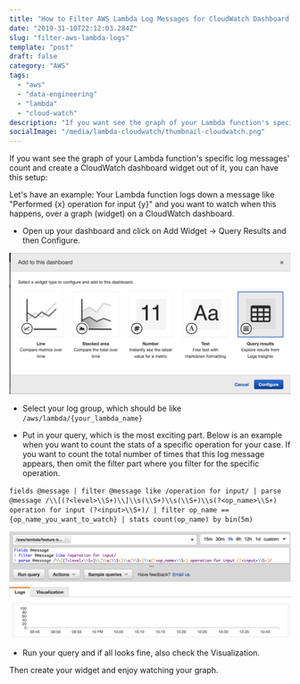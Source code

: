 ```yaml
---
title: "How to Filter AWS Lambda Log Messages for CloudWatch Dashboard Widget"
date: "2019-31-10T22:12:03.284Z"
slug: "filter-aws-lambda-logs"
template: "post"
draft: false
category: "AWS"
tags:
  - "aws"
  - "data-engineering"
  - "lambda"
  - "cloud-watch"
description: "If you want see the graph of your Lambda function's specific log messages' count and create a CloudWatch dashboard widget out of it, you can have this setup."
socialImage: "/media/lambda-cloudwatch/thumbnail-cloudwatch.png"
---
```

If you want see the graph of your Lambda function's specific log messages' count and create a CloudWatch dashboard widget out of it, you can have this setup:

Let's have an example: Your Lambda function logs down a message like "Performed {x} operation for input {y}" and you want to watch when this happens, over a graph (widget) on a CloudWatch dashboard.

- Open up your dashboard and click on Add Widget -> Query Results and then Configure.

![widget](/media/lambda-cloudwatch/widget.png)


- Select your log group, which should be like `/aws/lambda/{your_lambda_name}`


- Put in your query, which is the most exciting part. Below is an example when you want to count the stats of a specific operation for your case. If you want to count the total number of times that this log message appears, then omit the filter part where you filter for the specific operation.

`fields @message
| filter @message like /operation for input/
| parse @message /\\[(?<level>\\S+)\\]\\s(\\S+)\\s(\\S+)\\s(?<op_name>\\S+) operation for input (?<input>\\S+)/
| filter op_name == {op_name_you_want_to_watch}
| stats count(op_name) by bin(5m)`

![query](/media/lambda-cloudwatch/query.png)


- Run your query and if all looks fine, also check the Visualization.


Then create your widget and enjoy watching your graph.
